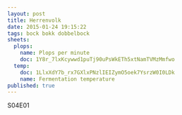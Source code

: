 ```yaml
---
layout: post
title: Herrenvolk
date: 2015-01-24 19:15:22
tags: bock bokk dobbelbock
sheets:
  plops:
    name: Plops per minute
    doc: 1Y8r_7lxKcywwd1puTj90uPsWkETh5xtNamTVMzMmfwo
  temp:
    doc: 1LlxXdY7b_rx7GXlxPNzlIEIZymO5oek7YsrzW0I0LDk
    name: Fermentation temperature
published: true
---
```


S04E01
